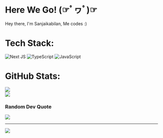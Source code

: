 # Here We Go! (☞ﾟヮﾟ)☞ 

Hey there, I'm Sanjaikabilan,
Me codes :)


# Tech Stack:
![Next JS](https://img.shields.io/badge/Next-black?style=for-the-badge&logo=next.js&logoColor=white) ![TypeScript](https://img.shields.io/badge/typescript-%23007ACC.svg?style=for-the-badge&logo=typescript&logoColor=white) ![JavaScript](https://img.shields.io/badge/javascript-%23323330.svg?style=for-the-badge&logo=javascript&logoColor=%23F7DF1E)
# GitHub Stats:
![](https://github-readme-streak-stats.herokuapp.com/?user=sanjaikabilan&theme=transparent&hide_border=true)<br/>
![](https://github-readme-stats.vercel.app/api/top-langs/?username=sanjaikabilan&theme=transparent&hide_border=true&include_all_commits=true&count_private=true&layout=compact)


### Random Dev Quote
![](https://quotes-github-readme.vercel.app/api?type=horizontal&theme=dark)


---
[![](https://visitcount.itsvg.in/api?id=sanjaikabilan&icon=7&color=1)](https://visitcount.itsvg.in)

<!-- Proudly created with GPRM ( https://gprm.itsvg.in ) -->


<!--
**Sanjaikabilan/Sanjaikabilan** is a ✨ _special_ ✨ repository because its `README.md` (this file) appears on your GitHub profile.

Here are some ideas to get you started:

- 🔭 I’m currently working on 🤪![MinionsLaughGIF](https://user-images.githubusercontent.com/83118883/222975847-aeba5bfa-6117-4ef0-9e24-134c2e7ab19f.gif)

- 🌱 I’m currently learning ...
- 👯 I’m looking to collaborate on ...
- 🤔 I’m looking for help with ...
- 💬 Ask me about ...
- 📫 How to reach me: ...
- 😄 Pronouns: ...
- ⚡ Fun fact: ...
-->

